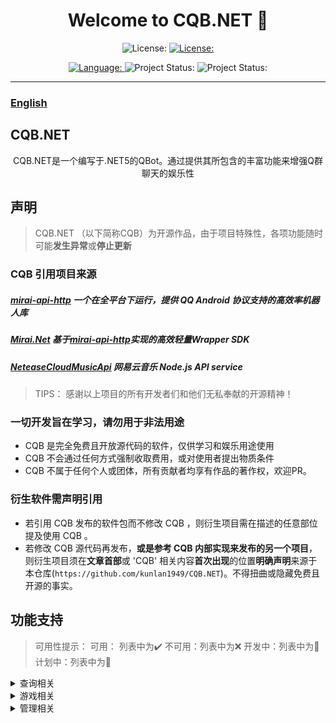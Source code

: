 <h1 align="center">Welcome to CQB.NET  👋</h1>
<p align="center">
  <a>
   <img alt="License:" src="https://img.shields.io/badge/downloadable-%C3%97-critical" target="_blank" />
  </a>
  <a href="https://github.com/kunlan1949/CQB.NET/blob/master/MIT-license.md">
    <img alt="License:" src="https://img.shields.io/badge/license-MIT-yellow.svg" target="_blank" />
  </a>
  </p>
  <p align="center">
  <a href="https://docs.microsoft.com/en-us/dotnet/csharp/">
    <img alt="Language:" src="https://img.shields.io/badge/language-C%23-orange" target="_blank" />
  </a>  
  <a>
    <img alt="Project Status:" src="https://img.shields.io/badge/status-dev-blue" target="_blank" />
  </a>
    <a>
    <img alt="Project Status:" src="https://img.shields.io/badge/available-%E2%88%9A-green" target="_blank" />
  </a>
</p>

----
### **[English](README-eng.md/)**  
## CQB.NET  
<p align="center"><a><span>CQB.NET是一个编写于.NET5的QBot。通过提供其所包含的丰富功能来增强Q群聊天的娱乐性<span/><a></p>


## 声明
>CQB.NET （以下简称CQB）为开源作品，由于项目特殊性，各项功能随时可能**发生异常**或**停止更新**
### CQB 引用项目来源
##### [mirai-api-http](https://github.com/project-mirai/mirai-api-http)  一个在全平台下运行，提供 QQ Android 协议支持的高效率机器人库
##### [Mirai.Net](https://github.com/SinoAHpx/Mirai.Net) 基于[mirai-api-http](https://github.com/project-mirai/mirai-api-http)实现的高效轻量Wrapper SDK
##### [NeteaseCloudMusicApi](https://github.com/Binaryify/NeteaseCloudMusicApi) 网易云音乐 Node.js API service
##### 
####
> 	TIPS： 感谢以上项目的所有开发者们和他们无私奉献的开源精神！

### 一切开发旨在学习，请勿用于非法用途

- CQB 是完全免费且开放源代码的软件，仅供学习和娱乐用途使用
- CQB 不会通过任何方式强制收取费用，或对使用者提出物质条件
- CQB 不属于任何个人或团体，所有贡献者均享有作品的著作权，欢迎PR。
### 衍生软件需声明引用
- 若引用 CQB 发布的软件包而不修改 CQB ，则衍生项目需在描述的任意部位提及使用 CQB 。
- 若修改 CQB 源代码再发布，**或是参考 CQB 内部实现来发布的另一个项目**，则衍生项目须在**文章首部**或 'CQB' 相关内容**首次出现**的位置**明确声明**来源于本仓库(`https://github.com/kunlan1949/CQB.NET`)。不得扭曲或隐藏免费且开源的事实。
## 功能支持
  >可用性提示：
  >可用： 列表中为✔️
  >不可用：列表中为❌
  >开发中：列表中为🚧
  >计划中：列表中为🚩
<details>
  <summary>查询相关</summary>
  
| 功能 | 数据源  | 可用性 |
| --- | --- |  ---|
| 插画识图 | 【[IQDB](https://www.iqdb.org/)】【[ASCII2D](https://ascii2d.net/)】  | ✔️ |
| 天气查询 | [中央气象台](http://www.nmc.cn/) | ✔️ | 
| 运势查询 | [第一星座网](https://www.d1xz.net/) | ✔️ | 
| 游戏查询 | [Steam Store](https://store.steampowered.com/) | ✔️ | 
| 翻译查询 | [有道翻译]() | ✔️ | 

</details>

<details>
  <summary>游戏相关</summary>
  
| 功能 | 数据源  | 可用性 |
| --- | --- |  ---|
| 猜数字 | 【[IQDB](https://www.iqdb.org/)】【[ASCII2D](https://ascii2d.net/)】  | ✔️ |
| 成语接龙 | [中央气象台](http://www.nmc.cn/) | ✔️ | 
|  | [第一星座网](https://www.d1xz.net/) | ✔️ | 
| 游戏查询 | [Steam Store](https://store.steampowered.com/)) | ✔️ | 
| 圣遗物截图评分 | 插件 | ✔️ | 

</details>

<details>
  <summary>管理相关</summary>
  
| 功能 | 数据源  | 可用性 |
| --- | --- |  ---|
| 插画识图 | 【[IQDB](https://www.iqdb.org/)】【[ASCII2D](https://ascii2d.net/)】  | ✔️ |
| 天气查询 | [中央气象台](http://www.nmc.cn/) | ✔️ | 
| 运势查询 | [第一星座网](https://www.d1xz.net/) | ✔️ | 
| 游戏查询 | [Steam Store](https://store.steampowered.com/)) | ✔️ | 
| 圣遗物截图评分 | 插件 | ✔️ | 

</details>
